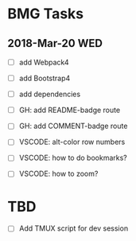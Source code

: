 # BMG Tasks

## 2018-Mar-20 WED

- [ ] add Webpack4
- [ ] add Bootstrap4

- [ ] add dependencies

- [ ] GH: add README-badge route
- [ ] GH: add COMMENT-badge route

- [ ] VSCODE: alt-color row numbers
- [ ] VSCODE: how to do bookmarks?
- [ ] VSCODE: how to zoom?

# TBD

- [ ] Add TMUX script for dev session
